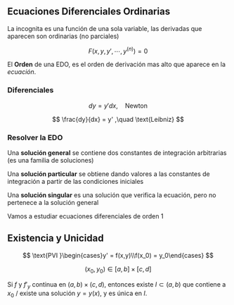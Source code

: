 ## Ecuaciones Diferenciales Ordinarias

La incognita es una función de una sola variable, las derivadas que aparecen son ordinarias (no parciales)

$$
F(x,y,y',\cdots,y^{(n)}) = 0
$$

El **Orden** de una EDO, es el orden de derivación mas alto que aparece en la *ecuación*.

### Diferenciales

$$
dy = y'dx,\quad\text{Newton}
$$

$$
\frac{dy}{dx} = y' ,\quad \text{Leibniz}
$$

### Resolver la EDO

Una **solución general** se contiene dos constantes de integración arbitrarias (es una familia de soluciones)

Una **solución particular** se obtiene dando valores a las constantes de integración a partir de las condiciones iniciales

Una **solución singular** es una solución que verifica la ecuación, pero no pertenece a la solución general

Vamos a estudiar ecuaciones diferenciales de orden $1$

## Existencia y Unicidad

$$
\text{PVI }\begin{cases}y' = f(x,y)\\f(x_0) = y_0\end{cases}
$$

$$
(x_0,y_0) \in [a,b]\times[c,d]
$$

Si $f$ y $f'_y$ continua en $(a,b)\times(c,d)$, entonces existe $I \subset (a,b)$ que contiene a $x_0$ / existe una solución $y = y(x)$, y es única en $I$.
